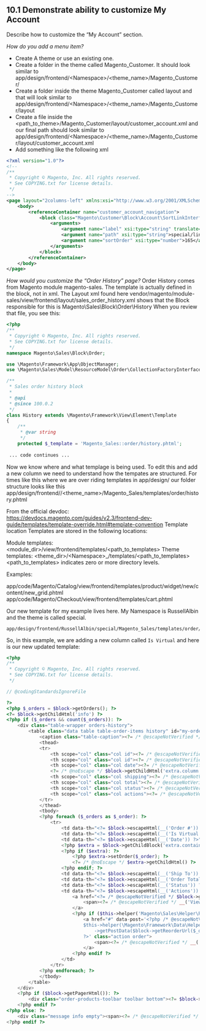 ## 10.1 Demonstrate ability to customize My Account

Describe how to customize the “My Account” section. 

*How do you add a menu item?*
- Create A theme or use an existing one. 
- Create a folder in the theme called Magento_Customer.  It should look similar to app/design/frontend/\<Namespace>/<theme_name>/Magento_Customer/
- Create a folder inside the theme Magento_Customer called layout and that will look similar to app/design/frontend/\<Namespace>/<theme_name>/Magento_Customer/layout
- Create a file inside the <path_to_theme>/Magento_Customer/layout/customer_account.xml and our final path should look similar to app/design/frontend/\<Namespace>/<theme_name>/Magento_Customer/layout/customer_account.xml
- Add something like the following xml
```xml
<?xml version="1.0"?>
<!--
/**
 * Copyright © Magento, Inc. All rights reserved.
 * See COPYING.txt for license details.
 */
-->
<page layout="2columns-left" xmlns:xsi="http://www.w3.org/2001/XMLSchema-instance" xsi:noNamespaceSchemaLocation="urn:magento:framework:View/Layout/etc/page_configuration.xsd">
    <body>
        <referenceContainer name="customer_account_navigation">
            <block class="Magento\Customer\Block\Account\SortLinkInterface" name="customer-account-navigation-address-link">
                <arguments>
                    <argument name="label" xsi:type="string" translate="true">Russell Special</argument>
                    <argument name="path" xsi:type="string">special/link</argument>
                    <argument name="sortOrder" xsi:type="number">165</argument>
                </arguments>
            </block>
        </referenceContainer>
    </body>
</page>
```

*How would you customize the “Order History” page?*
Order History comes from Magento module magento-sales.  The template is actually defined in the block, not in xml.
The Layout xml found here vendor/magento/module-sales/view/frontend/layout/sales_order_history.xml shows that the Block responsible for this is Magento\Sales\Block\Order\History
When you review that file, you see this:
```php
<?php
/**
 * Copyright © Magento, Inc. All rights reserved.
 * See COPYING.txt for license details.
 */
namespace Magento\Sales\Block\Order;

use \Magento\Framework\App\ObjectManager;
use \Magento\Sales\Model\ResourceModel\Order\CollectionFactoryInterface;

/**
 * Sales order history block
 *
 * @api
 * @since 100.0.2
 */
class History extends \Magento\Framework\View\Element\Template
{
    /**
     * @var string
     */
    protected $_template = 'Magento_Sales::order/history.phtml';
    
 ... code continues ...

```
Now we know where and what templage is being used. To edit this and add a new column we need to understand how the tempates are structured.
For times like this where we are over riding templates in app/design/ our folder structure looks like this
app/design/frontend/<namespace>/<theme_name>/Magento_Sales/templates/order/history.phtml

From the official devdoc: https://devdocs.magento.com/guides/v2.3/frontend-dev-guide/templates/template-override.html#template-convention
Template location
Templates are stored in the following locations:

Module templates: <module_dir>/view/frontend/templates/<path_to_templates>
Theme templates: <theme_dir>/\<Namespace>_<Module>/templates/<path_to_templates>
<path_to_templates> indicates zero or more directory levels.

Examples:

app/code/Magento/Catalog/view/frontend/templates/product/widget/new/content/new_grid.phtml
app/code/Magento/Checkout/view/frontend/templates/cart.phtml


Our new template for my example lives here.  My Namespace is RussellAlbin and the theme is called special.

    app/design/frontend/RussellAlbin/special/Magento_Sales/templates/order/history.phtml

So, in this example, we are adding a new column called `Is Virtual` and here is our new updated template:

```php
<?php
/**
 * Copyright © Magento, Inc. All rights reserved.
 * See COPYING.txt for license details.
 */

// @codingStandardsIgnoreFile

?>
<?php $_orders = $block->getOrders(); ?>
<?= $block->getChildHtml('info') ?>
<?php if ($_orders && count($_orders)): ?>
    <div class="table-wrapper orders-history">
        <table class="data table table-order-items history" id="my-orders-table">
            <caption class="table-caption"><?= /* @escapeNotVerified */ __('Orders') ?></caption>
            <thead>
            <tr>
                <th scope="col" class="col id"><?= /* @escapeNotVerified */ __('Order #') ?></th>
                <th scope="col" class="col id"><?= /* @escapeNotVerified */ __('Is Virtual') ?></th>
                <th scope="col" class="col date"><?= /* @escapeNotVerified */ __('Date') ?></th>
                <?= /* @noEscape */ $block->getChildHtml('extra.column.header') ?>
                <th scope="col" class="col shipping"><?= /* @escapeNotVerified */ __('Ship To') ?></th>
                <th scope="col" class="col total"><?= /* @escapeNotVerified */ __('Order Total') ?></th>
                <th scope="col" class="col status"><?= /* @escapeNotVerified */ __('Status') ?></th>
                <th scope="col" class="col actions"><?= /* @escapeNotVerified */ __('Action') ?></th>
            </tr>
            </thead>
            <tbody>
            <?php foreach ($_orders as $_order): ?>
                <tr>
                    <td data-th="<?= $block->escapeHtml(__('Order #')) ?>" class="col id"><?= /* @escapeNotVerified */ $_order->getRealOrderId() ?></td>
                    <td data-th="<?= $block->escapeHtml(__('Is Virtual')) ?>" class="col id"><?= /* @escapeNotVerified */ $_order->getIsVirtual()?"Yes":"No" ?></td>
                    <td data-th="<?= $block->escapeHtml(__('Date')) ?>" class="col date"><?= /* @escapeNotVerified */ $block->formatDate($_order->getCreatedAt()) ?></td>
                    <?php $extra = $block->getChildBlock('extra.container'); ?>
                    <?php if ($extra): ?>
                        <?php $extra->setOrder($_order); ?>
                        <?= /* @noEscape */ $extra->getChildHtml() ?>
                    <?php endif; ?>
                    <td data-th="<?= $block->escapeHtml(__('Ship To')) ?>" class="col shipping"><?= $_order->getShippingAddress() ? $block->escapeHtml($_order->getShippingAddress()->getName()) : '&nbsp;' ?></td>
                    <td data-th="<?= $block->escapeHtml(__('Order Total')) ?>" class="col total"><?= /* @escapeNotVerified */ $_order->formatPrice($_order->getGrandTotal()) ?></td>
                    <td data-th="<?= $block->escapeHtml(__('Status')) ?>" class="col status"><?= /* @escapeNotVerified */ $_order->getStatusLabel() ?></td>
                    <td data-th="<?= $block->escapeHtml(__('Actions')) ?>" class="col actions">
                        <a href="<?= /* @escapeNotVerified */ $block->getViewUrl($_order) ?>" class="action view">
                            <span><?= /* @escapeNotVerified */ __('View Order') ?></span>
                        </a>
                        <?php if ($this->helper('Magento\Sales\Helper\Reorder')->canReorder($_order->getEntityId())) : ?>
                            <a href="#" data-post='<?php /* @escapeNotVerified */ echo
                            $this->helper(\Magento\Framework\Data\Helper\PostHelper::class)
                                ->getPostData($block->getReorderUrl($_order))
                            ?>' class="action order">
                                <span><?= /* @escapeNotVerified */ __('Reorder') ?></span>
                            </a>
                        <?php endif ?>
                    </td>
                </tr>
            <?php endforeach; ?>
            </tbody>
        </table>
    </div>
    <?php if ($block->getPagerHtml()): ?>
        <div class="order-products-toolbar toolbar bottom"><?= $block->getPagerHtml() ?></div>
    <?php endif ?>
<?php else: ?>
    <div class="message info empty"><span><?= /* @escapeNotVerified */ __('You have placed no orders.') ?></span></div>
<?php endif ?>

```
